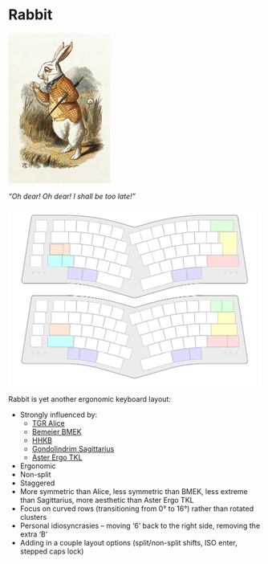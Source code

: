 # Rabbit

![White Rabbit painting by John Tenniel](img/white-rabbit-john-tenniel-mini.png)

*“Oh dear! Oh dear! I shall be too late!”*

![preliminary keyboard layout for Rabbit](img/rabbit-prelim-11.png)

Rabbit is yet another ergonomic keyboard layout:
* Strongly influenced by:
  * [TGR Alice](https://geekhack.org/index.php?topic=95009.0)
  * [Bemeier BMEK](https://github.com/bemeier/bmek)
  * [HHKB](https://www.hhkeyboard.com/)
  * [Gondolindrim Sagittarius](https://geekhack.org/index.php?topic=107023.0)
  * [Aster Ergo TKL](https://geekhack.org/index.php?topic=116962.0)
* Ergonomic
* Non-split
* Staggered
* More symmetric than Alice, less symmetric than BMEK, less extreme than Sagittarius, more aesthetic than Aster Ergo TKL
* Focus on curved rows (transitioning from 0° to 16°) rather than rotated clusters
* Personal idiosyncrasies – moving ‘6’ back to the right side, removing the extra ‘B’
* Adding in a couple layout options (split/non-split shifts, ISO enter, stepped caps lock)
